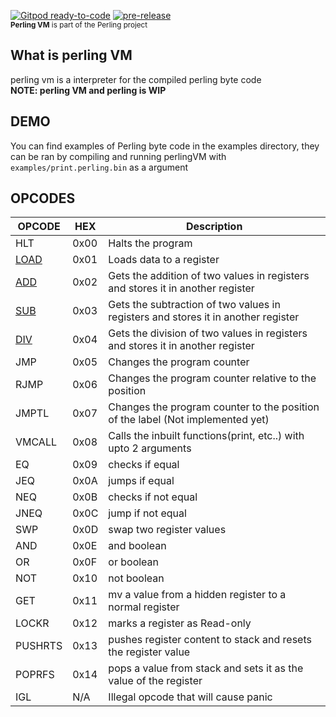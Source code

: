 [![Gitpod ready-to-code](https://img.shields.io/badge/Gitpod-ready--to--code-blue?logo=gitpod)](https://gitpod.io/#https://github.com/flew-software/perling-vm)
[![pre-release](https://github.com/flew-software/perling-vm/actions/workflows/main.yml/badge.svg)](https://github.com/flew-software/perling-vm/actions/workflows/main.yml)   
<sub>**Perling VM** is part of the Perling project</sub>

## What is perling VM
perling vm is a interpreter for the compiled perling byte code  
**NOTE: perling VM and perling is WIP**

## DEMO
You can find examples of Perling byte code in the examples directory, they can be ran by compiling and running perlingVM with ``examples/print.perling.bin`` as a argument

## OPCODES
| OPCODE | HEX  | Description                                                                       |
|--------|------|-----------------------------------------------------------------------------------|
| HLT                   | 0x00 | Halts the program                                                                 |
| [LOAD](./docs/LOAD.md)| 0x01 | Loads data to a register                                                          |
| [ADD](./docs/ADD.md)  | 0x02 | Gets the addition of two values in registers and stores it in another register    |
| [SUB](./docs/SUB.md)  | 0x03 | Gets the subtraction of two values in registers and stores it in another register |
| [DIV](./docs/DIV.md)  | 0x04 | Gets the division of two values in registers and stores it in another register    |
| JMP    | 0x05 | Changes the program counter                                                       |
| RJMP   | 0x06 | Changes the program counter relative to the position                              |
| JMPTL  | 0x07 | Changes the program counter to the position of the label (Not implemented yet)    |
| VMCALL | 0x08 | Calls the inbuilt functions(print, etc..) with upto 2 arguments                   |
| EQ     | 0x09 | checks if equal                                                                   |
| JEQ    | 0x0A | jumps if equal                                                                    |
| NEQ    | 0x0B | checks if not equal                                                               |
| JNEQ   | 0x0C | jump if not equal                                                                 |
| SWP    | 0x0D | swap two register values                                                          |
| AND    | 0x0E | and boolean                                                                       |
| OR     | 0x0F | or boolean                                                                        |
| NOT    | 0x10 | not boolean                                                                       |
| GET    | 0x11 | mv a value from a hidden register to a normal register                            |
| LOCKR  | 0x12 | marks a register as Read-only                                                     |
| PUSHRTS| 0x13 | pushes register content to stack and resets the register value                    |
| POPRFS | 0x14 | pops a value from stack and sets it as the value of the register                  |
| IGL    | N/A  | Illegal opcode that will cause panic                                              |
